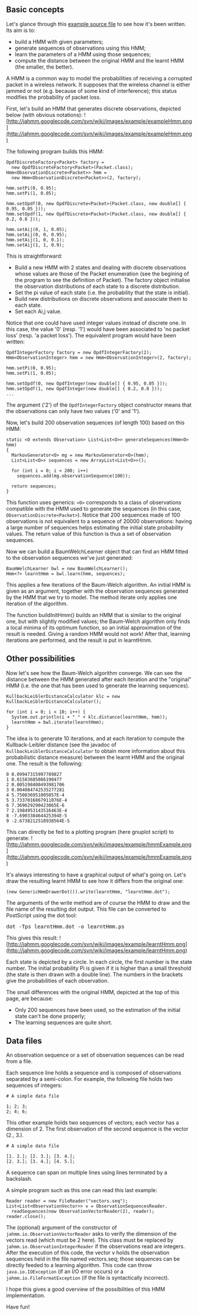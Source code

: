 ## Basic concepts ##

Let's glance through this
<a href='http://jahmm.googlecode.com/svn/trunk/src/main/java/be/ac/ulg/montefiore/run/jahmm/apps/sample/SimpleExample.java'>example source file</a>
to see how it's been written. Its aim is to:

  * build a HMM with given parameters;
  * generate sequences of observations using this HMM;
  * learn the parameters of a HMM using those sequences;
  * compute the distance between the original HMM and the learnt HMM (the smaller, the better).

A HMM is a common way to model the probabilities of receiving a corrupted packet in a wireless network. It supposes that the wireless channel is either jammed or not (e.g. because of some kind of interference); this status modifies the probability of packet loss.

First, let's build an HMM that generates discrete observations, depicted below (with obvious notations):
![http://jahmm.googlecode.com/svn/wiki/images/example/exampleHmm.png](http://jahmm.googlecode.com/svn/wiki/images/example/exampleHmm.png)


The following program builds this HMM:

```
OpdfDiscreteFactory<Packet> factory =
  new OpdfDiscreteFactory<Packet>(Packet.class);
Hmm<ObservationDiscrete<Packet>> hmm = 
  new Hmm<ObservationDiscrete<Packet>>(2, factory);

hmm.setPi(0, 0.95);
hmm.setPi(1, 0.05);

hmm.setOpdf(0, new OpdfDiscrete<Packet>(Packet.class, new double[] { 0.95, 0.05 }));
hmm.setOpdf(1, new OpdfDiscrete<Packet>(Packet.class, new double[] { 0.2, 0.8 }));

hmm.setAij(0, 1, 0.05);
hmm.setAij(0, 0, 0.95);
hmm.setAij(1, 0, 0.1);
hmm.setAij(1, 1, 0.9);
```

This is straightforward:

  * Build a new HMM with 2 states and dealing with discrete observations whose values are those of the Packet enumeration (see the begining of the program to see the definition of Packet). The factory object initialise the observation distributions of each state to a discrete distribution.
  * Set the pi value of each state (i.e. the probability that the state is initial).
  * Build new distributions on discrete observations and associate them to each state.
  * Set each Ai,j value.

Notice that one could have used integer values instead of discrete one. In this case, the value '0' (resp. '1') would have been associated to 'no packet loss' (resp. 'a packet loss'). The equivalent program would have been written:

```
OpdfIntegerFactory factory = new OpdfIntegerFactory(2);
Hmm<ObservationInteger> hmm = new Hmm<ObservationInteger>(2, factory);
	
hmm.setPi(0, 0.95);
hmm.setPi(1, 0.05);

hmm.setOpdf(0, new OpdfInteger(new double[] { 0.95, 0.05 }));
hmm.setOpdf(1, new OpdfInteger(new double[] { 0.2, 0.8 }));
...
```

The argument ('2') of the `OpdfIntegerFactory` object constructor means that the observations can only have two values ('0' and '1').

Now, let's build 200 observation sequences (of length 100) based on this HMM:

```
static <O extends Observation> List<List<O>> generateSequences(Hmm<O> hmm)
{
  MarkovGenerator<O> mg = new MarkovGenerator<O>(hmm);
  List<List<O>> sequences = new ArrayList<List<O>>();

  for (int i = 0; i < 200; i++)
    sequences.add(mg.observationSequence(100));

  return sequences;
}
```

This function uses generics: `<O>` corresponds to a class of observations compatible with the HMM used to generate the sequences (in this case, `ObservationDiscrete<Packet>`). Notice that 200 sequences made of 100 observations is not equivalent to a sequence of 20000 observations: having a large number of sequences helps estimating the initial state probability values. The return value of this function is thus a set of observation sequences.

Now we can build a BaumWelchLearner object that can find an HMM fitted to the observation sequences we've just generated:

```
BaumWelchLearner bwl = new BaumWelchLearner();
Hmm<?> learntHmm = bwl.learn(hmm, sequences);
```

This applies a few iterations of the Baum-Welch algorithm. An initial HMM is given as an argument, together with the observation sequences generated by the HMM that we try to model. The method iterate only applies one iteration of the algorithm.

The function buildInitHmm() builds an HMM that is similar to the original one, but with slightly modified values; the Baum-Welch algorithm only finds a local minima of its optimum function, so an initial approximation of the result is needed. Giving a random HMM would not work! After that, learning iterations are performed, and the result is put in learntHmm.



## Other possibilities ##

Now let's see how the Baum-Welch algorithm converge. We can see the distance between the HMM generated after each iteration and the "original" HMM (i.e. the one that has been used to generate the learning sequences).

```
KullbackLeiblerDistanceCalculator klc = new KullbackLeiblerDistanceCalculator();
     
for (int i = 0; i < 10; i++) {
  System.out.println(i + " " + klc.distance(learntHmm, hmm));
  learntHmm = bwl.iterate(learntHmm);
}
```

The idea is to generate 10 iterations, and at each iteration to compute the Kullback-Leibler distance (see the javadoc of `KullbackLeiblerDistanceCalculator` to obtain more information about this probabilistic distance measure) between the learnt HMM and the original one. The result is the following:
```
0 0.09947315997789827
1 0.01583685086190477
2 0.005198400493981706
3 0.004084742535277281
4 5.750836951005057E-4
5 3.7337016867911076E-4
6 7.369629290423065E-6
7 2.1984953143516463E-4
8 -7.690338464425394E-5
9 -2.6738212518938564E-5
```

This can directly be fed to a plotting program (here gnuplot script) to generate:
![http://jahmm.googlecode.com/svn/wiki/images/example/hmmExample.png](http://jahmm.googlecode.com/svn/wiki/images/example/hmmExample.png)

It's always interesting to have a graphical output of what's going on. Let's draw the resulting learnt HMM to see how it differs from the original one:

```
(new GenericHmmDrawerDot()).write(learntHmm, "learntHmm.dot");
```

The arguments of the write method are of course the HMM to draw and the file name of the resulting dot output. This file can be converted to PostScript using the dot tool:

<tt>dot -Tps learntHmm.dot -o learntHmm.ps</tt>

This gives this result:
![http://jahmm.googlecode.com/svn/wiki/images/example/learntHmm.png](http://jahmm.googlecode.com/svn/wiki/images/example/learntHmm.png)

Each state is depicted by a circle. In each circle, the first number is the state number. The initial probability Pi is given if it is higher than a small threshold (the state is then drawn with a double line). The numbers in the brackets give the probabilities of each observation.

The small differences with the original HMM, depicted at the top of this page, are because:

  * Only 200 sequences have been used, so the estimation of the initial state can't be done properly;
  * The learning sequences are quite short.



## Data files ##

An observation sequence or a set of observation sequences can be read from a file.

Each sequence line holds a sequence and is composed of observations separated by a semi-colon. For example, the following file holds two sequences of integers:

```
# A simple data file

1; 2; 3; 
2; 4; 6;
```

This other example holds two sequences of vectors; each vector has a dimension of 2. The first observation of the second sequence is the vector (2., 3.).

```
# A simple data file

[1. 2.]; [2. 3.]; [3. 4.]; 
[2. 3.]; [3. 4.]; [4. 5.]; 
```

A sequence can span on multiple lines using lines terminated by a backslash.

A simple program such as this one can read this last example:

```
Reader reader = new FileReader("vectors.seq");
List<List<ObservationVector>> v = ObservationSequencesReader.
  readSequences(new ObservationVectorReader(2), reader);
reader.close();
```

The (optional) argument of the constructor of `jahmm.io.ObservationVectorReader` asks to verify the dimension of the vectors read (which must be 2 here). This class must be replaced by `jahmm.io.ObservationIntegerReader` if the observations read are integers. After the execution of this code, the vector v holds the observation sequences held in the file named vectors.seq; those sequences can be directly feeded to a learning algorithm. This code can throw `java.io.IOException` (if an I/O error occurs) or a `jahmm.io.FileFormatException` (if the file is syntactically incorrect).

I hope this gives a good overview of the possibilities of this HMM implementation.

Have fun!